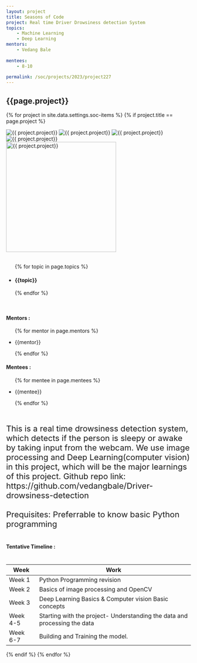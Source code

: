 ```yaml
---
layout: project
title: Seasons of Code
project: Real time Driver Drowsiness detection System
topics:
    - Machine Learning
    - Deep Learning
mentors:
    - Vedang Bale
     
mentees:
    - 8-10
    
permalink: /soc/projects/2023/project227
---
```


<h2 class="display1 m-3 p-3 text-center project-title">{{page.project}}</h2>

{% for project in site.data.settings.soc-items %}
{% if project.title == page.project %}

<div class ="img-soc d-block"> 
    <img src="{{ site.baseurl }}/{{ project.image }}" alt="{{ project.project}}" class="image-1">
    <img src="{{ site.baseurl }}/{{ project.image }}" alt="{{ project.project}}" class="image-2">
    <img src="{{ site.baseurl }}/{{ project.image }}" alt="{{ project.project}}" class="image-3">
    <img src="{{ site.baseurl }}/{{ project.image }}" alt="{{ project.project}}" class="image-4">
</div>
<div class = "mobile-img-soc">
  <img src="{{ site.baseurl }}/{{ project.image }}"  width = "300" height="300" alt="{{ project.project}}" class="border rounded">
  </div>
<div >
    <br>
    <ul>
        {% for topic in page.topics %}
        <li><h4 class="text-primary text-center topics">{{topic}}</h4></li>
        {% endfor %}
    </ul>
    <br>
    <h4 class="display3  ">Mentors :</h4> 
    <ul>
        {% for mentor in page.mentors %}
        <li><p class="lead">{{mentor}}</p></li>
        {% endfor %}
    </ul>
    <h4 class="display3  ">Mentees :</h4> 
    <ul>
        {% for mentee in page.mentees %}
        <li><p class="lead">{{mentee}}</p></li>
        {% endfor %}
    </ul>
</div>
<div class = "project-desc">
    <p class="display3" style = "font-size:22px;" >
        <br>
            This is a real time drowsiness detection system, which detects if the person is sleepy or awake by taking input from the webcam. We use image processing and Deep Learning(computer vision) in this project, which will be the major learnings of this project.
Github repo link: https://github.com/vedangbale/Driver-drowsiness-detection
        <br>
        <br>
        Prequisites: Preferrable to know basic Python programming
    </p>
</div>
<div class = "d-flex flex-wrap">
<div>
    <h4 class="display3" style="margin:40px 0px 40px 0px;">Tentative Timeline :</h4>
    <table class="table table-striped w-100">
    <thead>
        <tr>
        <th>Week</th>
        <th>Work</th>
        </tr>
    </thead>
    <tbody>
    <tr>
      <td  >Week 1</td>
      <td>Python Programming revision
</td>
    </tr>
    <tr>
      <td>Week 2</td>
      <td>Basics of image processing and OpenCV
 </td>
    </tr>
    <tr>
      <td>Week 3</td>
      <td>Deep Learning Basics & Computer vision Basic concepts

</td>
    </tr>
    <tr>
      <td>Week 4-5</td>
      <td>Starting with the project- Understanding the data and processing the data
</td>
    </tr>
    <tr>
      <td>Week 6-7</td>
      <td>Building and Training the model.</td>
    </tr>
    </tbody>
    </table>
</div>
</div>
{% endif %}
{% endfor %}
